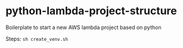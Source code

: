 # python-lambda-project-structure
Boilerplate to start a new AWS lambda project based on python

Steps:
`sh create_venv.sh `
